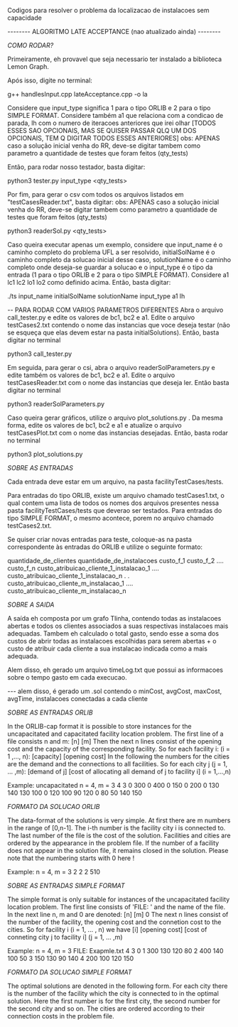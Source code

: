 Codigos para resolver o problema da localizacao de instalacoes sem capacidade


-------- ALGORITMO LATE ACCEPTANCE (nao atualizado ainda) --------


*COMO RODAR?*

Primeiramente, eh provavel que seja necessario ter instalado a biblioteca Lemon Graph.


Após isso, digite no terminal:

g++ handlesInput.cpp lateAcceptance.cpp -o la


Considere que input_type significa 1 para o tipo ORLIB e 2 para o tipo SIMPLE FORMAT. 
Considere também a1 que relaciona com a condicao de parada, lh com o numero de iteracoes anteriores que irei olhar [TODOS ESSES SAO OPCIONAIS, MAS SE QUISER PASSAR QLQ UM DOS OPCIONAIS, TEM Q DIGITAR TODOS ESSES ANTERIORES]
obs: APENAS caso a solução inicial venha do RR, deve-se digitar tambem como parametro a quantidade de testes que foram feitos (qty_tests)

Então, para rodar nosso testador, basta digitar:

python3 tester.py input_type <a1> <lh> <qty_tests>


Por fim, para gerar o csv com todos os arquivos listados em "testCasesReader.txt", basta digitar:
obs: APENAS caso a solução inicial venha do RR, deve-se digitar tambem como parametro a quantidade de testes que foram feitos (qty_tests)

python3 readerSol.py <qty_tests>


Caso queira executar apenas um exemplo, considere que input_name é o caminho completo do problema UFL a ser resolvido, initialSolName é o caminho completo da solucao inicial desse caso, solutionName é o caminho completo onde deseja-se guardar a solucao e o input_type é o tipo da entrada (1 para o tipo ORLIB e 2 para o tipo SIMPLE FORMAT). Considere a1 lc1 lc2 lo1 lo2 como definido acima.
Então, basta digitar:

./ts input_name initialSolName solutionName input_type a1 lh

-- PARA RODAR COM VARIOS PARAMETROS DIFERENTES
Abra o arquivo call_tester.py e edite os valores de bc1, bc2 e a1. Edite o arquivo testCases2.txt contendo o nome das instancias que voce deseja testar (não se esqueça que elas devem estar na pasta initialSolutions). Então, basta digitar no terminal

python3 call_tester.py

Em seguida, para gerar o csi, abra o arquivo readerSolParameters.py e edite também os valores de bc1, bc2 e a1. Edite o arquivo testCasesReader.txt com o nome das instancias que deseja ler. Então basta digitar no terminal

python3 readerSolParameters.py

Caso queira gerar gráficos, utilize o arquivo plot_solutions.py . Da mesma forma, edite os valores de bc1, bc2 e a1 e atualize o arquivo testCasesPlot.txt com o nome das instancias desejadas. Então, basta rodar no terminal

python3 plot_solutions.py


*SOBRE AS ENTRADAS*


Cada entrada deve estar em um arquivo, na pasta facilityTestCases/tests.

Para entradas do tipo ORLIB, existe um arquivo chamado testCases1.txt, o qual contem uma lista de todos os nomes dos arquivos presentes nessa pasta facilityTestCases/tests que deverao ser testados.
Para entradas do tipo SIMPLE FORMAT, o mesmo acontece, porem no arquivo chamado testCases2.txt.

Se quiser criar novas entradas para teste, coloque-as na pasta correspondente às entradas do ORLIB e utilize o seguinte formato:

quantidade_de_clientes quantidade_de_instalacoes
custo_f_1 custo_f_2 .... custo_f_n
custo_atribuicao_cliente_1_instalacao_1 .... custo_atribuicao_cliente_1_instalacao_n 
.
.
custo_atribuicao_cliente_m_instalacao_1 .... custo_atribuicao_cliente_m_instalacao_n  



*SOBRE A SAIDA*

A saída eh composta por um grafo Tlinha, contendo todas as instalacoes abertas e todos os clientes associados a suas respectivas instalacoes mais adequadas.
Tambem eh calculado o total gasto, sendo esse a soma dos custos de abrir todas as instalacoes escolhidas para serem abertas + o custo de atribuir cada cliente a sua instalacao indicada como a mais adequada.

Alem disso, eh gerado um arquivo timeLog.txt que possui as informacoes sobre o tempo gasto em cada execucao.

--- alem disso, é gerado um .sol contendo o minCost, avgCost, maxCost, avgTime, instalacoes conectadas a cada cliente


*SOBRE AS ENTRADAS ORLIB*

In the ORLIB-cap format it is possible to store instances for the uncapacitated and capacitated facility location problem. The first line of a file consists n and m:
[n] [m]
Then the next n lines consist of the opening cost and the capacity of the corresponding facility.
So for each facility i: (i = 1 ,..., n):
[capacity] [opening cost]
In the following the numbers for the cities are the demand and the connections to all facilities.
So for each city j (j = 1, ... ,m): 
[demand of j] 
[cost of allocating all demand of j to facility i] (i = 1,...,n)

Example: uncapacitated n = 4, m = 3
4 3
0 300
0 400
0 150
0 200
0
130 140 130 100
0
120 100 90 120
0 
80 50 140 150



*FORMATO DA SOLUCAO ORLIB*

The data-format of the solutions is very simple. At first there are m numbers in the range of [0,n-1]. The i-th number is the facility city i is connected to. The last number of the file is the cost of the solution. Facilities and cities are ordered by the appearance in the problem file. If the number of a facility does not appear in the solution file, it remains closed in the solution. Please note that the numbering starts with 0 here !

Example: n = 4, m = 3
2 2 2 510



*SOBRE AS ENTRADAS SIMPLE FORMAT*

The simple format is only suitable for instances of the uncapacitated facility location problem.
The first line consists of 'FILE: ' and the name of the file. In the next line n, m and 0 are denoted:
[n] [m] 0
The next n lines consist of the number of the facility, the opening cost and the connetion cost to the cities.
So for facility i (i = 1, ... , n) we have
[i] [opening cost] [cost of conneting city j to facility i] (j = 1, ... ,m)

Example: n = 4, m = 3
FILE: Exapmle.txt
4 3 0
1 300 130 120 80
2 400 140 100 50
3 150 130 90 140
4 200 100 120 150



*FORMATO DA SOLUCAO SIMPLE FORMAT*

The optimal solutions are denoted in the following form. For each city there
is the number of the facility which the city is connected to in the optimal
solution. Here the first number is for the first city, the second number for
the second city and so on. The cities are ordered according to their 
connection costs in the problem file.
